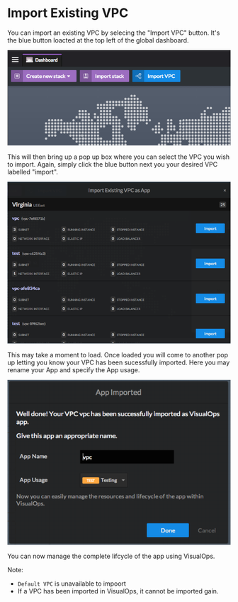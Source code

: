 # Import Existing VPC

You can import an existing VPC by selecing the "Import VPC" button. It's the blue button loacted at the top left of the global dashboard.

![](https://raw.githubusercontent.com/MadeiraCloud/docs-image/master/import%20vpc.png)

This will then bring up a pop up box where you can select the VPC you wish to import. Again, simply click the blue button next you your desired VPC labelled "import".

![](https://raw.githubusercontent.com/MadeiraCloud/docs-image/master/import%20VPC-2.png)

This may take a moment to load. Once loaded you will come to another pop up letting you know your VPC has been sucessfully imported.
Here you may rename your App and specify the App usage.

![](https://raw.githubusercontent.com/MadeiraCloud/docs-image/master/importvpc-3.png)

You can now manage the complete lifcycle of the app using VisualOps.

Note:
- `Default VPC` is unavailable to impoort
- If a VPC has been imported in VisualOps, it cannot be imported gain.
